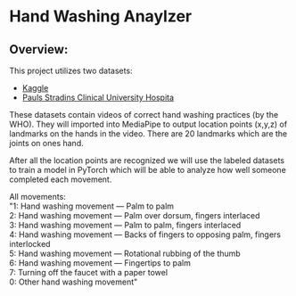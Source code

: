 # Hand Washing Anaylzer 

## Overview:
This project utilizes two datasets:
* [Kaggle](https://www.kaggle.com/datasets/realtimear/hand-wash-dataset/data)
* [Pauls Stradins Clinical University Hospita](https://zenodo.org/records/4537209)

These datasets contain videos of correct hand washing practices (by the WHO). They will imported into MediaPipe to output location points (x,y,z) of landmarks on the hands in the video. There are 20 landmarks which are the joints on ones hand. 

After all the location points are recognized we will use the labeled datasets to train a model in PyTorch which will be able to analyze how well someone completed each movement.

All movements:   
"1: Hand washing movement — Palm to palm   
2: Hand washing movement — Palm over dorsum, fingers interlaced   
3: Hand washing movement — Palm to palm, fingers interlaced   
4: Hand washing movement — Backs of fingers to opposing palm, fingers interlocked   
5: Hand washing movement — Rotational rubbing of the thumb   
6: Hand washing movement — Fingertips to palm   
7: Turning off the faucet with a paper towel   
0: Other hand washing movement"   




